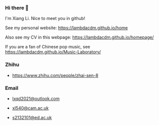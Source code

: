 ### Hi there 👋

I'm Xiang Li. Nice to meet you in github!

See my personal website: https://lambdacdm.github.io/home 

Also see my CV in this webpage: https://lambdacdm.github.io/homepage/

If you are a fan of Chinese pop music, see https://lambdacdm.github.io/Music-Laboratory/

### Zhihu

* https://www.zhihu.com/people/zhai-sen-8

### Email

* lxqd2021@outlook.com

* xl540@cam.ac.uk

* s2132101@ed.ac.uk
